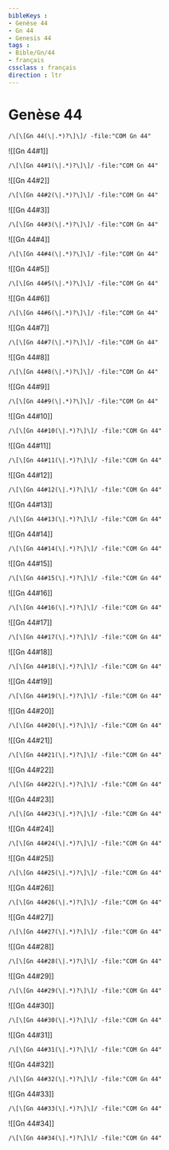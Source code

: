 ```yaml
---
bibleKeys : 
- Genèse 44
- Gn 44
- Genesis 44
tags : 
- Bible/Gn/44
- français
cssclass : français
direction : ltr
---
```


# Genèse 44

```query
/\[\[Gn 44(\|.*)?\]\]/ -file:"COM Gn 44"
```



![[Gn 44#1]]

```query
/\[\[Gn 44#1(\|.*)?\]\]/ -file:"COM Gn 44"
```

![[Gn 44#2]]

```query
/\[\[Gn 44#2(\|.*)?\]\]/ -file:"COM Gn 44"
```

![[Gn 44#3]]

```query
/\[\[Gn 44#3(\|.*)?\]\]/ -file:"COM Gn 44"
```

![[Gn 44#4]]

```query
/\[\[Gn 44#4(\|.*)?\]\]/ -file:"COM Gn 44"
```

![[Gn 44#5]]

```query
/\[\[Gn 44#5(\|.*)?\]\]/ -file:"COM Gn 44"
```

![[Gn 44#6]]

```query
/\[\[Gn 44#6(\|.*)?\]\]/ -file:"COM Gn 44"
```

![[Gn 44#7]]

```query
/\[\[Gn 44#7(\|.*)?\]\]/ -file:"COM Gn 44"
```

![[Gn 44#8]]

```query
/\[\[Gn 44#8(\|.*)?\]\]/ -file:"COM Gn 44"
```

![[Gn 44#9]]

```query
/\[\[Gn 44#9(\|.*)?\]\]/ -file:"COM Gn 44"
```

![[Gn 44#10]]

```query
/\[\[Gn 44#10(\|.*)?\]\]/ -file:"COM Gn 44"
```

![[Gn 44#11]]

```query
/\[\[Gn 44#11(\|.*)?\]\]/ -file:"COM Gn 44"
```

![[Gn 44#12]]

```query
/\[\[Gn 44#12(\|.*)?\]\]/ -file:"COM Gn 44"
```

![[Gn 44#13]]

```query
/\[\[Gn 44#13(\|.*)?\]\]/ -file:"COM Gn 44"
```

![[Gn 44#14]]

```query
/\[\[Gn 44#14(\|.*)?\]\]/ -file:"COM Gn 44"
```

![[Gn 44#15]]

```query
/\[\[Gn 44#15(\|.*)?\]\]/ -file:"COM Gn 44"
```

![[Gn 44#16]]

```query
/\[\[Gn 44#16(\|.*)?\]\]/ -file:"COM Gn 44"
```

![[Gn 44#17]]

```query
/\[\[Gn 44#17(\|.*)?\]\]/ -file:"COM Gn 44"
```

![[Gn 44#18]]

```query
/\[\[Gn 44#18(\|.*)?\]\]/ -file:"COM Gn 44"
```

![[Gn 44#19]]

```query
/\[\[Gn 44#19(\|.*)?\]\]/ -file:"COM Gn 44"
```

![[Gn 44#20]]

```query
/\[\[Gn 44#20(\|.*)?\]\]/ -file:"COM Gn 44"
```

![[Gn 44#21]]

```query
/\[\[Gn 44#21(\|.*)?\]\]/ -file:"COM Gn 44"
```

![[Gn 44#22]]

```query
/\[\[Gn 44#22(\|.*)?\]\]/ -file:"COM Gn 44"
```

![[Gn 44#23]]

```query
/\[\[Gn 44#23(\|.*)?\]\]/ -file:"COM Gn 44"
```

![[Gn 44#24]]

```query
/\[\[Gn 44#24(\|.*)?\]\]/ -file:"COM Gn 44"
```

![[Gn 44#25]]

```query
/\[\[Gn 44#25(\|.*)?\]\]/ -file:"COM Gn 44"
```

![[Gn 44#26]]

```query
/\[\[Gn 44#26(\|.*)?\]\]/ -file:"COM Gn 44"
```

![[Gn 44#27]]

```query
/\[\[Gn 44#27(\|.*)?\]\]/ -file:"COM Gn 44"
```

![[Gn 44#28]]

```query
/\[\[Gn 44#28(\|.*)?\]\]/ -file:"COM Gn 44"
```

![[Gn 44#29]]

```query
/\[\[Gn 44#29(\|.*)?\]\]/ -file:"COM Gn 44"
```

![[Gn 44#30]]

```query
/\[\[Gn 44#30(\|.*)?\]\]/ -file:"COM Gn 44"
```

![[Gn 44#31]]

```query
/\[\[Gn 44#31(\|.*)?\]\]/ -file:"COM Gn 44"
```

![[Gn 44#32]]

```query
/\[\[Gn 44#32(\|.*)?\]\]/ -file:"COM Gn 44"
```

![[Gn 44#33]]

```query
/\[\[Gn 44#33(\|.*)?\]\]/ -file:"COM Gn 44"
```

![[Gn 44#34]]

```query
/\[\[Gn 44#34(\|.*)?\]\]/ -file:"COM Gn 44"
```

